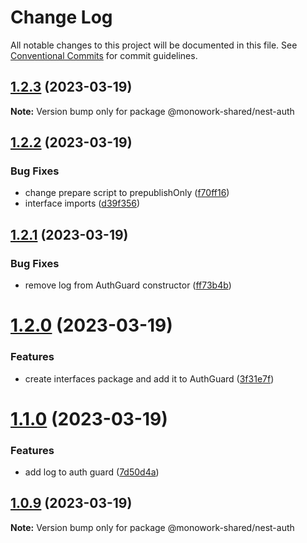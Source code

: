 # Change Log

All notable changes to this project will be documented in this file.
See [Conventional Commits](https://conventionalcommits.org) for commit guidelines.

## [1.2.3](https://github.com/rjombo/test-lerna-shared-lib/compare/@monowork-shared/nest-auth@1.2.2...@monowork-shared/nest-auth@1.2.3) (2023-03-19)

**Note:** Version bump only for package @monowork-shared/nest-auth





## [1.2.2](https://github.com/rjombo/test-lerna-shared-lib/compare/@monowork-shared/nest-auth@1.2.1...@monowork-shared/nest-auth@1.2.2) (2023-03-19)


### Bug Fixes

* change prepare script to prepublishOnly ([f70ff16](https://github.com/rjombo/test-lerna-shared-lib/commit/f70ff16ec8e7d6fefec393cbd114ea71a3ab78ce))
* interface imports ([d39f356](https://github.com/rjombo/test-lerna-shared-lib/commit/d39f356e3292ffc052afe9708d8c6e4c6846a0c4))





## [1.2.1](https://github.com/rjombo/test-lerna-shared-lib/compare/@monowork-shared/nest-auth@1.2.0...@monowork-shared/nest-auth@1.2.1) (2023-03-19)


### Bug Fixes

* remove log from AuthGuard constructor ([ff73b4b](https://github.com/rjombo/test-lerna-shared-lib/commit/ff73b4b4fe10baec79cd98e2b03c7712a9f9ab13))





# [1.2.0](https://github.com/rjombo/test-lerna-shared-lib/compare/@monowork-shared/nest-auth@1.1.0...@monowork-shared/nest-auth@1.2.0) (2023-03-19)


### Features

* create interfaces package and add it to AuthGuard ([3f31e7f](https://github.com/rjombo/test-lerna-shared-lib/commit/3f31e7f8a866e112168096f20f14bb45cc527389))





# [1.1.0](https://github.com/rjombo/test-lerna-shared-lib/compare/@monowork-shared/nest-auth@1.0.9...@monowork-shared/nest-auth@1.1.0) (2023-03-19)


### Features

* add log to auth guard ([7d50d4a](https://github.com/rjombo/test-lerna-shared-lib/commit/7d50d4afb4eda8fd30708a20076d8e3f8b02fb53))





## [1.0.9](https://github.com/rjombo/test-lerna-shared-lib/compare/@monowork-shared/nest-auth@1.0.8...@monowork-shared/nest-auth@1.0.9) (2023-03-19)

**Note:** Version bump only for package @monowork-shared/nest-auth
